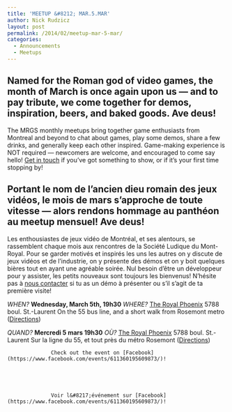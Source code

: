 ```yaml
---
title: 'MEETUP &#8212; MAR.5.MAR'
author: Nick Rudzicz
layout: post
permalink: /2014/02/meetup-mar-5-mar/
categories:
  - Announcements
  - Meetups
---
```



Named for the Roman god of video games, the month of March is once again upon us &#8212; and to pay tribute, we come together for demos, inspiration, beers, and baked goods. Ave deus!
---
The MRGS monthly meetups bring together game enthusiasts from Montreal and beyond to chat about games, play some demos, share a few drinks, and generally keep each other inspired. Game-making experience is NOT required &#8212; newcomers are welcome, and encouraged to come say hello!
[Get in touch](mailto:bakedgoods@mrgs.ca) if you&#8217;ve got something to show, or if it&#8217;s your first time stopping by!



Portant le nom de l&#8217;ancien dieu romain des jeux vid&eacute;os, le mois de mars s&#8217;approche de toute vitesse &#8212; alors rendons hommage au panth&eacute;on au meetup mensuel!
 Ave deus!
---
Les enthousiastes de jeux vidéo de Montréal, et ses alentours, se rassemblent chaque mois aux rencontres de la Société Ludique du Mont-Royal. Pour se garder motivés et inspirés les uns les autres on y discute de jeux vidéos et de l&#8217;industrie, on y présente des démos et on y boit quelques bières tout en ayant une agréable soirée. Nul besoin d&#8217;être un développeur pour y assister, les petits nouveaux sont toujours les bienvenus!
N&#8217;hésite pas à [nous contacter](mailto:bakedgoods@mrgs.ca) si tu as un démo à présenter ou s&#8217;il s&#8217;agit de ta première visite!



*WHEN?*
 **Wednesday, March 5th, 19h30**
*WHERE?*
 [The Royal Phoenix](http://royalphoenixbar.com/)
 5788 boul. St.-Laurent
 On the 55 bus line, and a short walk from Rosemont metro
 ([Directions](https://maps.google.com/maps?q=the+royal+phoenix))



*QUAND?*
 **Mercredi 5 mars 19h30**
*OÙ?*
 [The Royal Phoenix](http://royalphoenixbar.com/)
 5788 boul. St.-Laurent
 Sur la ligne du 55, et tout près du métro Rosemont
 ([Directions](https://maps.google.com/maps?q=the+royal+phoenix))
 


                  Check out the event on [Facebook](https://www.facebook.com/events/611360195609873/)!
                

                
                

                  Voir l&#8217;événement sur [Facebook](https://www.facebook.com/events/611360195609873/)!

                

                
                
 &nbsp;
 &nbsp;
 &nbsp;

